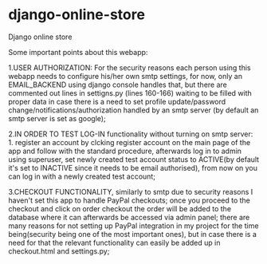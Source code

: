 # django-online-store
Django online store

Some important points about this webapp:

1.USER AUTHORIZATION: 
For the security reasons each person using this webapp needs to configure his/her own smtp settings, for now, only an EMAIL_BACKEND using django console handles that, but there are commented out lines in settigns.py (lines 160-166) waiting to be filled with proper data in case there is a need to set profile update/password change/notifications/authorization handled by an smtp server (by default an smtp server is set as google); 


2.IN ORDER TO TEST LOG-IN functionality without turning on smtp server: 1. register an account by clcking register account on the main page of the app and follow with the standard procedure, afterwards log in to admin using superuser, set newly created test account status to ACTIVE(by default it's set to INACTIVE since it needs to be email authorised), from now on you can log in with a newly created test account;


3.CHECKOUT FUNCTIONALITY, similarly to smtp due to security reasons I haven't set this app to handle PayPal checkouts; once you proceed to the checkout and click on order checkout the order will be added to the database where it can afterwards be accessed via admin panel;  there are many reasons for not setting up PayPal integration in my project for the time being(security being one of the most important ones), but in case there is a need for that the relevant functionality can easily be added up in checkout.html and settings.py;
